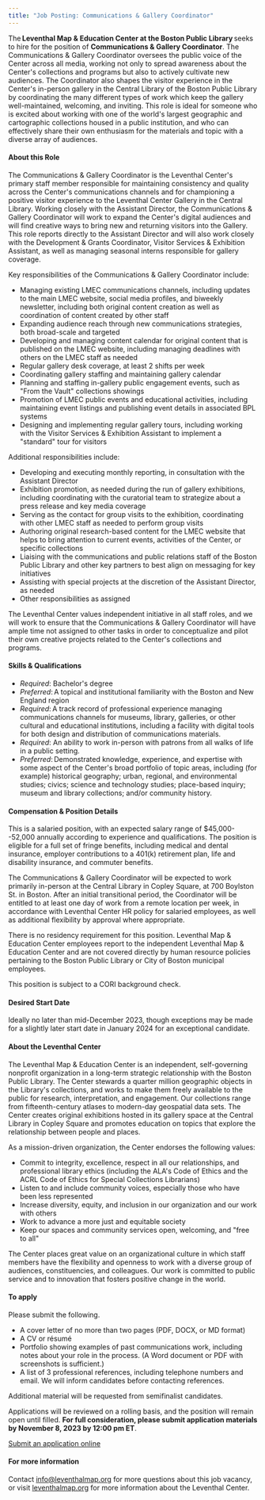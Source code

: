 ```yaml
---
title: "Job Posting: Communications & Gallery Coordinator"
---
```


The **Leventhal Map & Education Center at the Boston Public Library** seeks to hire for the position of **Communications & Gallery Coordinator**. The Communications & Gallery Coordinator oversees the public voice of the Center across all media, working not only to spread awareness about the Center's collections and programs but also to actively cultivate new audiences. The Coordinator also shapes the visitor experience in the Center's in-person gallery in the Central Library of the Boston Public Library  by coordinating the many different types of work which keep the gallery well-maintained, welcoming, and inviting. This role is ideal for someone who is excited about working with one of the world's largest geographic and cartographic collections housed in a public institution, and who can effectively share their own enthusiasm for the materials and topic with a diverse array of audiences. 

#### About this Role 

The Communications & Gallery Coordinator is the Leventhal Center's primary staff member responsible for maintaining consistency and quality across the Center's communications channels and for championing a positive visitor experience to the Leventhal Center Gallery in the Central Library. Working closely with the Assistant Director, the Communications & Gallery Coordinator will work to expand the Center's digital audiences and will find creative ways to bring new and returning visitors into the  Gallery. This role reports directly to the Assistant Director and will also work closely with the Development & Grants Coordinator, Visitor Services & Exhibition Assistant, as well as  managing seasonal interns responsible for gallery coverage.  

Key responsibilities of the Communications & Gallery Coordinator include:  
-   Managing existing LMEC communications channels, including updates to the main LMEC website, social media profiles, and biweekly newsletter, including both original content creation as well as coordination of content created by other staff   
-   Expanding audience reach through new communications strategies, both broad-scale and targeted 
-   Developing and managing content calendar for original content that is published on the LMEC website, including managing deadlines with others on the LMEC staff as needed 
-   Regular gallery desk coverage, at least 2 shifts per week 
-   Coordinating gallery staffing and  maintaining gallery calendar 
-   Planning and staffing in-gallery public engagement events, such as "From the Vault" collections showings  
-   Promotion of LMEC public events and educational activities, including maintaining event listings and  publishing event details in associated BPL systems  
-   Designing and implementing regular gallery tours, including working with the Visitor Services & Exhibition Assistant to implement a "standard" tour for visitors 

Additional responsibilities include: 
-   Developing and executing monthly reporting, in consultation with the Assistant Director 
-   Exhibition promotion, as needed during the run of gallery exhibitions, including coordinating with the curatorial team to strategize about a press release and key media coverage 
-   Serving as the contact for group visits to the exhibition, coordinating with other LMEC staff as needed to perform group visits 
-   Authoring original research-based content for the LMEC website that helps to bring attention to current events, activities of the Center, or specific collections 
-   Liaising with the communications and public relations staff of the Boston Public Library and other key partners to best align on messaging for key initiatives 
-   Assisting with special projects at the discretion of the Assistant Director, as needed 
-   Other responsibilities as assigned 

The Leventhal Center values independent initiative in all staff roles, and we will work to ensure that the Communications & Gallery Coordinator will have ample time not assigned to other tasks in order to conceptualize and pilot their own creative projects related to the Center's collections and programs. 

#### Skills & Qualifications 

-   *Required*: Bachelor's degree 
-   *Preferred*: A topical and institutional familiarity with the Boston and New England region 
-   *Required*: A track record of professional experience managing communications channels for museums, library, galleries, or other cultural and educational institutions, including a facility with digital tools for both design and distribution of communications materials. 
-   *Required*: An ability to work in-person with patrons from all walks of life in a public setting. 
-   *Preferred*: Demonstrated knowledge, experience, and expertise with some aspect of the Center's broad portfolio of topic areas, including (for example) historical geography; urban, regional, and environmental studies; civics; science and technology studies; place-based inquiry; museum and library collections; and/or community history. 

#### Compensation & Position Details  

This is a salaried position, with an expected salary range of $45,000--52,000 annually according to experience and qualifications. The position is eligible for a full set of fringe benefits, including medical and dental insurance, employer contributions to a 401(k) retirement plan, life and disability insurance, and commuter benefits. 

The Communications & Gallery Coordinator will be expected to work primarily in-person at the Central Library in Copley Square, at 700 Boylston St. in Boston.  After an initial transitional period, the Coordinator will be entitled to at least one day of work from a remote location per week, in accordance with Leventhal Center HR policy for salaried employees, as well as additional flexibility by approval where appropriate. 

There is no residency requirement for this position. Leventhal Map & Education Center employees report to the independent Leventhal Map & Education Center and are not covered directly by human resource policies pertaining to the Boston Public Library or City of Boston municipal employees. 

This position is subject to a CORI background check. 

#### Desired Start Date 

Ideally no later than mid-December 2023, though exceptions may be made for a slightly later start date in January 2024 for an exceptional candidate.  

#### About the Leventhal Center 

The Leventhal Map & Education Center is an independent, self-governing nonprofit organization in a long-term strategic relationship with the Boston Public Library. The Center stewards a quarter million geographic objects in the Library's  collections, and works to make them freely available to the public for research, interpretation, and engagement. Our collections range from fifteenth-century atlases to modern-day geospatial data sets. The Center creates original exhibitions hosted in its gallery space at the Central Library in Copley Square and promotes education on topics that explore the relationship between people and places. 

As a mission-driven organization, the Center endorses the following values: 

-   Commit to integrity, excellence, respect in all our relationships, and professional library ethics (including the ALA's Code of Ethics and the ACRL Code of Ethics for Special Collections Librarians) 
-   Listen to and include community voices, especially those who have been less represented 
-   Increase diversity, equity, and inclusion in our organization and our work with others 
-   Work to advance a more just and equitable society 
-   Keep our spaces and community services open, welcoming, and "free to all" 

The Center places great value on an organizational culture in which staff members have the flexibility and openness to work with a diverse group of audiences, constituencies, and colleagues. Our work is committed to public service and to innovation that fosters positive change in the world. 

#### To apply 

Please submit the following. 

-   A cover letter of no more than two pages (PDF, DOCX, or MD format) 
-   A CV or résumé 
-   Portfolio showing examples of past communications work, including notes about your role in the process. (A Word document or PDF with screenshots is sufficient.) 
-   A list of 3 professional references, including telephone numbers and email. We will inform candidates before contacting references. 

Additional material will be requested from semifinalist candidates. 

Applications will be reviewed on a rolling basis, and the position will remain open until filled. **For full consideration, please submit application materials by November 8, 2023 by 12:00 pm ET**.

<a href="https://airtable.com/appfE1BFZoHj0lgNu/shrLVhyqXL9hX4hjn" class="btn btn-primary-outline">Submit an application online</a>


#### For more information

Contact <info@leventhalmap.org> for more questions about this job
vacancy, or visit [leventhalmap.org](https://leventhalmap.org) for more information about the
Leventhal Center.
